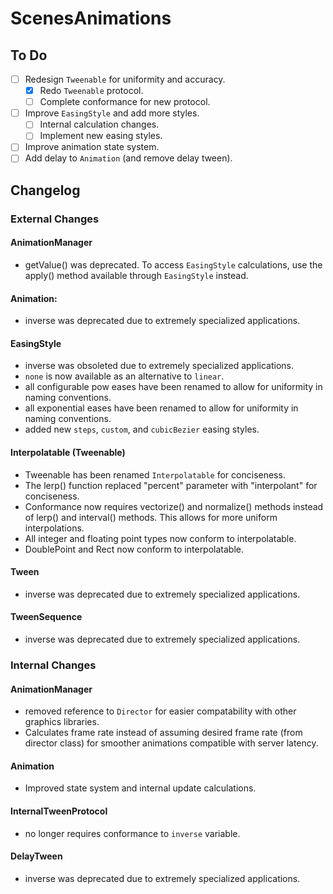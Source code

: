 # ScenesAnimations

## To Do
- [ ] Redesign `Tweenable` for uniformity and accuracy.
  - [x] Redo `Tweenable` protocol.
  - [ ] Complete conformance for new protocol.
- [ ] Improve `EasingStyle` and add more styles.
  - [ ] Internal calculation changes.
  - [ ] Implement new easing styles.
- [ ] Improve animation state system.
- [ ] Add delay to `Animation` (and remove delay tween).

## Changelog

### External Changes

#### AnimationManager
- getValue() was deprecated. To access `EasingStyle` calculations, use the apply() method available through `EasingStyle` instead.

#### Animation:
- inverse was deprecated due to extremely specialized applications.

#### EasingStyle
- inverse was obsoleted due to extremely specialized applications.
- `none` is now available as an alternative to `linear`.
- all configurable pow eases have been renamed to allow for uniformity in naming conventions.
- all exponential eases have been renamed to allow for uniformity in naming conventions.
- added new `steps`, `custom`, and `cubicBezier` easing styles.

#### Interpolatable (Tweenable)
- Tweenable has been renamed `Interpolatable` for conciseness.
- The lerp() function replaced "percent" parameter with "interpolant" for conciseness.
- Conformance now requires vectorize() and normalize() methods instead of lerp() and interval() methods.  This allows for more uniform interpolations.
- All integer and floating point types now conform to interpolatable.
- DoublePoint and Rect now conform to interpolatable.

#### Tween
- inverse was deprecated due to extremely specialized applications.

#### TweenSequence
- inverse was deprecated due to extremely specialized applications.


### Internal Changes

#### AnimationManager
- removed reference to `Director` for easier compatability with other graphics libraries.
- Calculates frame rate instead of assuming desired frame rate (from director class) for smoother animations compatible with server latency.

#### Animation
- Improved state system and internal update calculations.

#### InternalTweenProtocol
- no longer requires conformance to `inverse` variable.

#### DelayTween
- inverse was deprecated due to extremely specialized applications.
